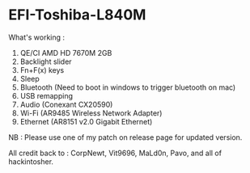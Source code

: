 # EFI-Toshiba-L840M

What's working :
1. QE/CI AMD HD 7670M 2GB
2. Backlight slider
3. Fn+F(x) keys
4. Sleep 
5. Bluetooth (Need to boot in windows to trigger bluetooth on mac)
6. USB remapping
7. Audio (Conexant CX20590)
8. Wi-Fi (AR9485 Wireless Network Adapter)
9. Ethernet (AR8151 v2.0 Gigabit Ethernet)

NB : Please use one of my patch on release page for updated version.


All credit back to : CorpNewt, Vit9696, MaLd0n, Pavo, and all of hackintosher.
